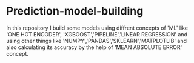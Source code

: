 # Prediction-model-building
In this repository I build some models using diffrent concepts of 'ML' like 'ONE HOT ENCODER',
'XGBOOST','PIPELINE','LINEAR REGRESSION' and using other things like 
'NUMPY','PANDAS','SKLEARN','MATPLOTLIB' and also calculating its
accuracy by the help of 'MEAN ABSOLUTE ERROR' concept.
